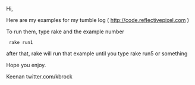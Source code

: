 Hi,

Here are my examples for my tumble log ( http://code.reflectivepixel.com )

To run them, type rake and the example number

     rake run1

after that, rake will run that example until you type rake run5 or something

Hope you enjoy.

Keenan
twitter.com/kbrock
